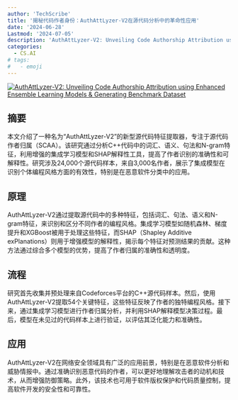 ```yaml
---
author: 'TechScribe'
title: '揭秘代码作者身份：AuthAttLyzer-V2在源代码分析中的革命性应用'
date: '2024-06-28'
Lastmod: '2024-07-05'
description: 'AuthAttLyzer-V2: Unveiling Code Authorship Attribution using Enhanced Ensemble Learning Models & Generating Benchmark Dataset'
categories:
  - CS.AI
# tags:
#   - emoji
---
```


[![AuthAttLyzer-V2: Unveiling Code Authorship Attribution using Enhanced Ensemble Learning Models & Generating Benchmark Dataset](https://arxiv-research-1301205113.cos.ap-guangzhou.myqcloud.com/images/2406.19896v1.pdf_0.jpg)](https://arxiv.org/abs/2406.19896v1)

## 摘要

本文介绍了一种名为“AuthAttLyzer-V2”的新型源代码特征提取器，专注于源代码作者归属（SCAA）。该研究通过分析C++代码中的词汇、语义、句法和N-gram特征，利用增强的集成学习模型和SHAP解释性工具，提高了作者识别的准确性和可解释性。研究涉及24,000个源代码样本，来自3,000名作者，展示了集成模型在识别个体编程风格方面的有效性，特别是在恶意软件分类中的应用。<!--more-->

## 原理

AuthAttLyzer-V2通过提取源代码中的多种特征，包括词汇、句法、语义和N-gram特征，来识别和区分不同作者的编程风格。集成学习模型如随机森林、梯度提升和XGBoost被用于处理这些特征，而SHAP（Shapley Additive exPlanations）则用于增强模型的解释性，揭示每个特征对预测结果的贡献。这种方法通过综合多个模型的优势，提高了作者归属的准确性和透明度。

## 流程

研究首先收集并预处理来自Codeforces平台的C++源代码样本。然后，使用AuthAttLyzer-V2提取54个关键特征，这些特征反映了作者的独特编程风格。接下来，通过集成学习模型进行作者归属分析，并利用SHAP解释模型决策过程。最后，模型在未见过的代码样本上进行验证，以评估其泛化能力和准确性。

## 应用

AuthAttLyzer-V2在网络安全领域具有广泛的应用前景，特别是在恶意软件分析和威胁情报中。通过准确识别恶意代码的作者，可以更好地理解攻击者的动机和技术，从而增强防御策略。此外，该技术也可用于软件版权保护和代码质量控制，提高软件开发的安全性和可靠性。
